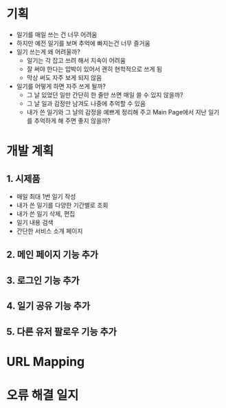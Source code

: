 # 기획
- 일기를 매일 쓰는 건 너무 어려움
- 하지만 예전 일기를 보며 추억에 빠지는건 너무 즐거움
- 일기 쓰는게 왜 어려울까?
	- 일기는 각 잡고 쓰려 해서 지속이 어려움
	- 잘 써야 한다는 압박이 있어서 괜히 현학적으로 쓰게 됨
	- 막상 써도 자주 보게 되지 않음
- 일기를 어떻게 하면 자주 쓰게 될까?
	- 그 날 있었던 일만 간단히 한 줄만 쓰면 매일 쓸 수 있지 않을까?
	- 그 날 일과 감정만 남겨도 나중에 추억할 수 있음
	- 내가 쓴 일기와 그 날의 감정을 예쁘게 정리해 주고 Main Page에서 지난 일기를 추억하게 해 주면 좋지 않을까?

# 개발 계획
## 1. 시제품
- 매일 최대 1번 일기 작성
- 내가 쓴 일기를 다양한 기간별로 조회
- 내가 쓴 일기 삭제, 편집
- 일기 내용 검색
- 간단한 서비스 소개 페이지
## 2. 메인 페이지 기능 추가
## 3. 로그인 기능 추가
## 4. 일기 공유 기능 추가
## 5. 다른 유저 팔로우 기능 추가

# URL Mapping

# 오류 해결 일지